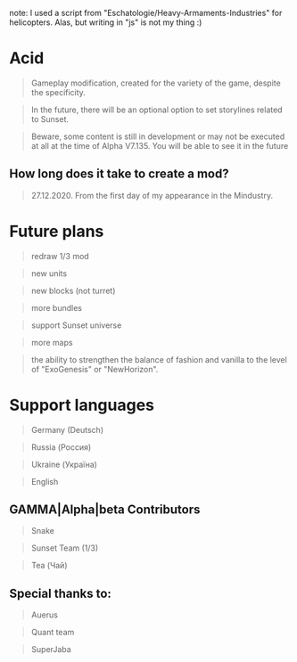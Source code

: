 note: I used a script from "Eschatologie/Heavy-Armaments-Industries" for helicopters. Alas, but writing in "js" is not my thing :)

# Acid
> Gameplay modification, created for the variety of the game, despite the specificity. 

> In the future, there will be an optional option to set storylines related to Sunset. 

> Beware, some content is still in development or may not be executed at all at the time of Alpha V7.135. You will be able to see it in the future 

## How long does it take to create a mod? 
> 27.12.2020. From the first day of my appearance in the Mindustry. 

# Future plans
> redraw 1/3 mod

> new units

> new blocks (not turret) 

> more bundles

> support Sunset universe

> more maps

> the ability to strengthen the balance of fashion and vanilla to the level of "ExoGenesis" or "NewHorizon".

# Support languages 
> Germany (Deutsch) 

> Russia (Россия) 

> Ukraine (Україна)

> English

## GAMMA|Alpha|beta Contributors 
> Snake

> Sunset Team (1/3)

> Tea (Чай)

## Special thanks to:
> Auerus

> Quant team

> SuperJaba
